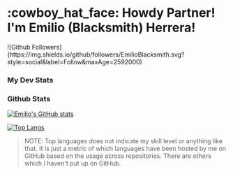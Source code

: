 <h1>:cowboy_hat_face:
Howdy Partner! I'm Emilio (Blacksmith) Herrera!
</h1>
![Github Followers](https://img.shields.io/github/followers/EmilioBlacksmith.svg?style=social&label=Follow&maxAge=2592000)



### My Dev Stats
<!--START_SECTION:waka-->
<!--END_SECTION:waka-->

### Github Stats
[![Emilio's GitHub stats](https://github-readme-stats.vercel.app/api?username=EmilioBlacksmith&hide=prs,contribs&show_icons=true&theme=dark)](https://github.com/EmilioBlacksmith)

[![Top Langs](https://github-readme-stats.vercel.app/api/top-langs/?username=EmilioBlacksmith&layout=compact&theme=dark)](https://github.com/EmilioBlacksmith)

> NOTE: Top languages does not indicate my skill level or anything like that. It is just a metric of which languages have been hosted by me on GitHub based on the usage across repositories. There are others which I haven't put up on GitHub.